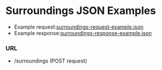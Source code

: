 # Surroundings JSON Examples

- Example request:[surroundings-request-example.json](surroundings-request-example.json)
- Example response:[surroundings-response-example.json](surroundings-response-example.json)

### URL

- /surroundings (POST request)
